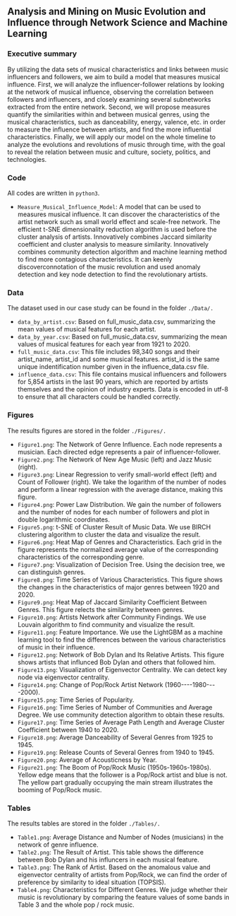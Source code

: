 ## Analysis and Mining on Music Evolution and Influence through Network Science and Machine Learning


### Executive summary
By utilizing the data sets of musical characteristics and links between music influencers and followers, we aim to build a model that measures musical influence. First, we will analyze the influencer-follower relations by looking at the network of musical influence, observing the correlation between followers and influencers, and closely examining several subnetworks extracted from the entire network. Second, we will propose measures quantify the similarities within and between musical genres, using the musical characteristics, such as danceability, energy, valence, etc. in order to measure the influence between artists, and find the more influential characteristics. Finally, we will apply our model on the whole timeline to analyze the evolutions and revolutions of music through time, with the goal to reveal the relation between music and culture, society, politics, and technologies.


### Code
All codes are written in `python3`.
* `Measure_Musical_Influence_Model`: A model that can be used to measures musical influence. It can discover the characteristics of the artist network such as small world effect and scale-free network. The efficient t-SNE dimensionality reduction algorithm is used before the cluster analysis of artists. Innovatively combines Jaccard similarity coefficient and cluster analysis to measure similarity. Innovatively combines community detection algorithm and machine learning method to find more contagious characteristics. It can keenly discoverconnotation of the music revolution and used anomaly detection and key node detection to find the revolutionary artists.


### Data
The dataset used in our case study can be found in the folder `./Data/.`
* `data_by_artist.csv`: Based on full_music_data.csv, summarizing the mean values of musical features for each artist.
* `data_by_year.csv`: Based on full_music_data.csv, summarizing the mean values of musical features for each year from 1921 to 2020.
* `full_music_data.csv`: This file includes 98,340 songs and their artist_name, artist_id and some musical features. artist_id is the same unique indentification number given in the influence_data.csv file.
* `influence_data.csv`: This file contains musical influencers and followers for 5,854 artists in the last 90 years, which are reported by artists themselves and the opinion of industry experts. Data is encoded in utf-8 to ensure that all characters could be handled correctly.



### Figures
The results figures are stored in the folder `./Figures/.`
* `Figure1.png`: The Network of Genre Influence. Each node represents a musician. Each directed edge represents a pair of influencer-follower.
* `Figure2.png`: The Network of New Age Music (left) and Jazz Music (right). 
* `Figure3.png`: Linear Regression to verify small-world effect (left) and Count of Follower (right). We take the logarithm of the number of nodes and perform a linear regression with the average distance, making this figure.
* `Figure4.png`: Power Law Distribution. We gain the number of followers and the number of nodes for each number of followers and plot in double logarithmic coordinates.
* `Figure5.png`: t-SNE of Cluster Result of Music Data. We use BIRCH clustering algorithm to cluster the data and visualize the result.
* `Figure6.png`: Heat Map of Genres and Characteristics. Each grid in the figure represents the normalized average value of the corresponding characteristics of the corresponding genre.
* `Figure7.png`: Visualization of Decision Tree. Using the decision tree, we can distinguish genres.
* `Figure8.png`: Time Series of Various Characteristics. This figure shows the changes in the characteristics of major genres between 1920 and 2020.
* `Figure9.png`: Heat Map of Jaccard Similarity Coefficient Between Genres. This figure relects the similarity between genres.
* `Figure10.png`: Artists Network after Community Findings. We use Louvain algorithm to find community and visualize the result.
* `Figure11.png`: Feature Importance. We use the LightGBM as a machine learning tool to find the differences between the various characteristics of music in their influence.
* `Figure12.png`: Network of Bob Dylan and Its Relative Artists. This figure shows artists that influnced Bob Dylan and others that followed him.
* `Figure13.png`: Visualization of Eigenvector Centrality. We can detect key node via eigenvector centrality.
* `Figure14.png`: Change of Pop/Rock Artist Network (1960----1980----2000). 
* `Figure15.png`: Time Series of Popularity.
* `Figure16.png`: Time Series of Number of Communities and Average Degree. We use community detection algorithm to obtain these results.
* `Figure17.png`: Time Series of Average Path Length and Average Cluster Coefficient between 1940 to 2020.
* `Figure18.png`: Average Danceability of Several Genres from 1925 to 1945. 
* `Figure19.png`: Release Counts of Several Genres from 1940 to 1945.
* `Figure20.png`: Average of Acousticness by Year.
* `Figure21.png`: The Boom of Pop/Rock Music (1950s-1960s-1980s). Yellow edge means that the follower is a Pop/Rock artist and blue is not. The yellow part gradually occupying the main stream illustrates the booming of Pop/Rock music. 


### Tables
The results tables are stored in the folder `./Tables/.`
* `Table1.png`: Average Distance and Number of Nodes (musicians) in the network of genre influence.
* `Table2.png`: The Result of Artist. This table shows the difference between Bob Dylan and his influncers in each musical feature.
* `Table3.png`: The Rank of Artist. Based on the anomalous value and eigenvector centrality of artists from Pop/Rock, we can find the order of preference by similarity to ideal situation (TOPSIS).
* `Table4.png`: Characteristics for Different Genres. We judge whether their music is revolutionary by comparing the feature values of some bands in Table 3 and the whole pop / rock music.
